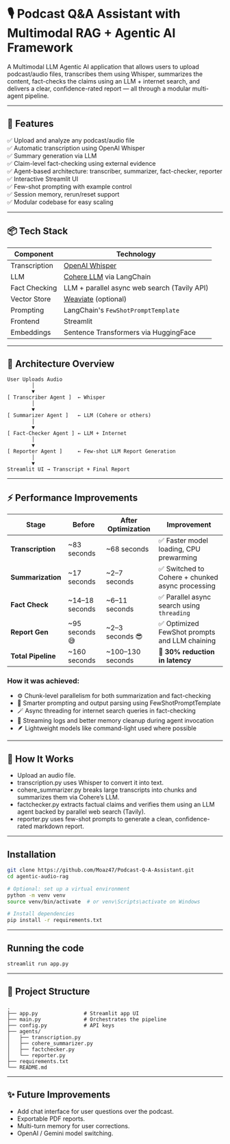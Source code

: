 # 🎙️ Podcast Q&A Assistant with Multimodal RAG + Agentic AI Framework

A Multimodal LLM Agentic AI application that allows users to upload podcast/audio files, transcribes them using Whisper, summarizes the content, fact-checks the claims using an LLM + internet search, and delivers a clear, confidence-rated report — all through a modular multi-agent pipeline.

---

## 🚀 Features

✅ Upload and analyze any podcast/audio file  
✅ Automatic transcription using OpenAI Whisper  
✅ Summary generation via LLM  
✅ Claim-level fact-checking using external evidence  
✅ Agent-based architecture: transcriber, summarizer, fact-checker, reporter  
✅ Interactive Streamlit UI  
✅ Few-shot prompting with example control  
✅ Session memory, rerun/reset support  
✅ Modular codebase for easy scaling

---

## 📦 Tech Stack

| Component       | Technology                                |
|------------------|--------------------------------------------|
| Transcription    | [OpenAI Whisper](https://github.com/openai/whisper) |
| LLM              | [Cohere LLM](https://cohere.com) via LangChain |
| Fact Checking    | LLM + parallel async web search (Tavily API)   |
| Vector Store     | [Weaviate](https://weaviate.io/) (optional) |
| Prompting        | LangChain's `FewShotPromptTemplate`        |
| Frontend         | Streamlit                                  |
| Embeddings       | Sentence Transformers via HuggingFace      |

---

## 🧠 Architecture Overview

```plaintext
User Uploads Audio
        │
        ▼
[ Transcriber Agent ]  ← Whisper
        │
        ▼
[ Summarizer Agent ]   ← LLM (Cohere or others)
        │
        ▼
[ Fact-Checker Agent ] ← LLM + Internet
        │
        ▼
[ Reporter Agent ]     ← Few-shot LLM Report Generation
        │
        ▼
Streamlit UI → Transcript + Final Report

```
---
## ⚡ Performance Improvements

| Stage              | Before          | After Optimization | Improvement                                     |
| ------------------ | --------------- | ------------------ | ----------------------------------------------- |
| **Transcription**  | \~83 seconds    | \~68 seconds       | ✅ Faster model loading, CPU prewarming          |
| **Summarization**  | \~17 seconds    | \~2–7 seconds      | ✅ Switched to Cohere + chunked async processing |
| **Fact Check**     | \~14–18 seconds | \~6–11 seconds     | ✅ Parallel async search using `threading`       |
| **Report Gen**     | \~95 seconds 😅 | \~2–3 seconds 😎   | ✅ Optimized FewShot prompts and LLM chaining    |
| **Total Pipeline** | \~160 seconds   | \~100–130 seconds    | 🚀 **30% reduction in latency**              |

### How it was achieved:
<ul>
        <li>⚙️ Chunk-level parallelism for both summarization and fact-checking</li>
        <li>🧠 Smarter prompting and output parsing using FewShotPromptTemplate</li>
        <li>🪄 Async threading for internet search queries in fact-checking</li>
        <li>🔄 Streaming logs and better memory cleanup during agent invocation</li>
        <li>🪶 Lightweight models like command-light used where possible</li>
</ul>


---
## 🧩 How It Works
<ul>
        <li>Upload an audio file.</li>
        <li>transcription.py uses Whisper to convert it into text.</li>
        <li>cohere_summarizer.py breaks large transcripts into chunks and summarizes them via Cohere’s LLM.</li>
        <li>factchecker.py extracts factual claims and verifies them using an LLM agent backed by parallel web search (Tavily).</li>
        <li>reporter.py uses few-shot prompts to generate a clean, confidence-rated markdown report.</li>
</ul>

---

## Installation
```bash
git clone https://github.com/Moaz47/Podcast-Q-A-Assistant.git
cd agentic-audio-rag

# Optional: set up a virtual environment
python -m venv venv
source venv/bin/activate  # or venv\Scripts\activate on Windows

# Install dependencies
pip install -r requirements.txt
```
---

## Running the code
```bash
streamlit run app.py

```

---

## 📁 Project Structure
```plaintext
.
├── app.py               # Streamlit app UI
├── main.py              # Orchestrates the pipeline
├── config.py            # API keys
├── agents/
│   ├── transcription.py
│   ├── cohere_summarizer.py
│   ├── factchecker.py
│   └── reporter.py
├── requirements.txt
└── README.md

```
---

## ✨ Future Improvements
<ul>
    <li>Add chat interface for user questions over the podcast. </li>
    <li>Exportable PDF reports. </li>
    <li>Multi-turn memory for user corrections. </li>
    <li>OpenAI / Gemini model switching. </li>
</ul>